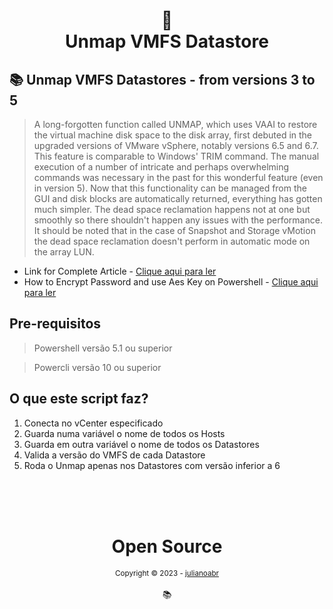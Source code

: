 <h1 align="center">
📄<br>Unmap VMFS Datastore
</h1>

## 📚 Unmap VMFS Datastores - from versions 3 to 5

> A long-forgotten function called UNMAP, which uses VAAI to restore the virtual machine disk space to the disk array, first debuted in the upgraded versions of VMware vSphere, notably versions 6.5 and 6.7. This feature is comparable to Windows' TRIM command. The manual execution of a number of intricate and perhaps overwhelming commands was necessary in the past for this wonderful feature (even in version 5). Now that this functionality can be managed from the GUI and disk blocks are automatically returned, everything has gotten much simpler. The dead space reclamation happens not at one but smoothly so there shouldn't happen any issues with the performance. It should be noted that in the case of Snapshot and Storage vMotion the dead space reclamation doesn't perform in automatic mode on the array LUN.

- Link for Complete Article - [Clique aqui para ler](https://www.diskinternals.com/vmfs-recovery/esxcli-storage-vmfs-unmap/)
- How to Encrypt Password and use Aes Key on Powershell - [Clique aqui para ler](https://www.altaro.com/msp-dojo/encrypt-password-powershell/)

## Pre-requisitos

> Powershell versão 5.1 ou superior

> Powercli versão 10 ou superior

## O que este script faz?

1. Conecta no vCenter especificado
2. Guarda numa variável o nome de todos os Hosts
3. Guarda em outra variável o nome de todos os Datastores
4. Valida a versão do VMFS de cada Datastore
5. Roda o Unmap apenas nos Datastores com versão inferior a 6

<div align="center">
  <br/>
  <br/>
  <br/>
    <div>
      <h1>Open Source</h1>
      <sub>Copyright © 2023 - <a href="https://github.com/julianoabr">julianoabr</sub></a>
    </div>
    <br/>
    📚
</div>


